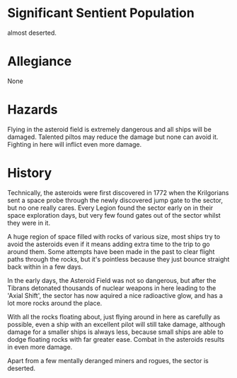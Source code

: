 # Significant Sentient Population

almost deserted.

# Allegiance

None

# Hazards

Flying in the asteroid field is extremely dangerous and all ships will be damaged. Talented piltos may reduce the damage but none can avoid it. Fighting in here will inflict even more damage.

# History

Technically, the asteroids were first discovered in 1772 when the Krilgorians sent a space probe through the newly discovered jump gate to the sector, but no one really cares. Every Legion found the sector early on in their space exploration days, but very few found gates out of the sector whilst they were in it.

A huge region of space filled with rocks of various size, most ships try to avoid the asteroids even if it means adding extra time to the trip to go around them. Some attempts have been made in the past to clear flight paths through the rocks, but it's pointless because they just bounce straight back within in a few days.

In the early days, the Asteroid Field was not so dangerous, but after the Tibrans detonated thousands of nuclear weapons in here leading to the 'Axial Shift', the sector has now aquired a nice radioactive glow, and has a lot more rocks around the place.

With all the rocks floating about, just flying around in here as carefully as possible, even a ship with an excellent pilot will still take damage, although damage for a smaller ships is always less, because small ships are able to dodge floating rocks with far greater ease. Combat in the asteroids results in even more damage.

Apart from a few mentally deranged miners and rogues, the sector is deserted.